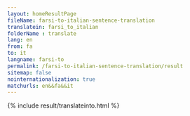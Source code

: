 ```yaml
---
layout: homeResultPage
fileName: farsi-to-italian-sentence-translation
translatein: farsi_to_italian
folderName : translate
lang: en
from: fa
to: it
langname: farsi-to
permalink: /farsi-to-italian-sentence-translation/result
sitemap: false
nointernationalization: true
matchurls: en&&fa&&it
---
```

{% include result/translateinto.html %}

<script src="/js/result/translation.js" data-foldername="{{page.folderName}}" data-lang="{{page.lang}}"></script>
